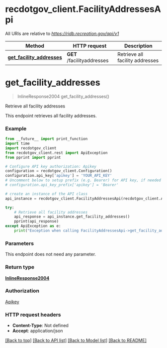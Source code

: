 # recdotgov_client.FacilityAddressesApi

All URIs are relative to *https://ridb.recreation.gov/api/v1*

Method | HTTP request | Description
------------- | ------------- | -------------
[**get_facility_addresses**](FacilityAddressesApi.md#get_facility_addresses) | **GET** /facilityaddresses | Retrieve all facility addresses

# **get_facility_addresses**
> InlineResponse2004 get_facility_addresses()

Retrieve all facility addresses

This endpoint retrieves all facility addresses.

### Example
```python
from __future__ import print_function
import time
import recdotgov_client
from recdotgov_client.rest import ApiException
from pprint import pprint

# Configure API key authorization: Apikey
configuration = recdotgov_client.Configuration()
configuration.api_key['apikey'] = 'YOUR_API_KEY'
# Uncomment below to setup prefix (e.g. Bearer) for API key, if needed
# configuration.api_key_prefix['apikey'] = 'Bearer'

# create an instance of the API class
api_instance = recdotgov_client.FacilityAddressesApi(recdotgov_client.ApiClient(configuration))

try:
    # Retrieve all facility addresses
    api_response = api_instance.get_facility_addresses()
    pprint(api_response)
except ApiException as e:
    print("Exception when calling FacilityAddressesApi->get_facility_addresses: %s\n" % e)
```

### Parameters
This endpoint does not need any parameter.

### Return type

[**InlineResponse2004**](InlineResponse2004.md)

### Authorization

[Apikey](../README.md#Apikey)

### HTTP request headers

 - **Content-Type**: Not defined
 - **Accept**: application/json

[[Back to top]](#) [[Back to API list]](../README.md#documentation-for-api-endpoints) [[Back to Model list]](../README.md#documentation-for-models) [[Back to README]](../README.md)

